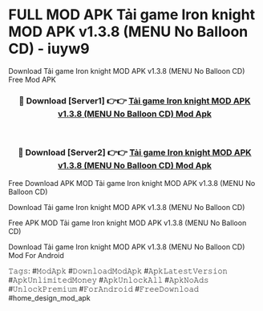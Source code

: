 # FULL MOD APK Tải game Iron knight MOD APK v1.3.8 (MENU No Balloon CD) - iuyw9
Download Tải game Iron knight MOD APK v1.3.8 (MENU No Balloon CD) Free Mod APK

<div align="center">
<h3>🔴 Download [Server1] 👉👉 <a href="https://apk-comot.site?title=Tải_game_Iron_knight_MOD_APK_v1.3.8_(MENU_No_Balloon_CD)">Tải game Iron knight MOD APK v1.3.8 (MENU No Balloon CD) Mod Apk</a></h3><br>

<h3>🔴 Download [Server2] 👉👉 <a href="https://apk-comot.site?title=Tải_game_Iron_knight_MOD_APK_v1.3.8_(MENU_No_Balloon_CD)">Tải game Iron knight MOD APK v1.3.8 (MENU No Balloon CD) Mod Apk</a></h3>
</div>


Free Download APK MOD Tải game Iron knight MOD APK v1.3.8 (MENU No Balloon CD)

Download Tải game Iron knight MOD APK v1.3.8 (MENU No Balloon CD) 

Free APK MOD Tải game Iron knight MOD APK v1.3.8 (MENU No Balloon CD) 

Download Tải game Iron knight MOD APK v1.3.8 (MENU No Balloon CD) Mod For Android

𝚃𝚊𝚐𝚜: #𝙼𝚘𝚍𝙰𝚙𝚔 #𝙳𝚘𝚠𝚗𝚕𝚘𝚊𝚍𝙼𝚘𝚍𝙰𝚙𝚔 #𝙰𝚙𝚔𝙻𝚊𝚝𝚎𝚜𝚝𝚅𝚎𝚛𝚜𝚒𝚘𝚗 #𝙰𝚙𝚔𝚄𝚗𝚕𝚒𝚖𝚒𝚝𝚎𝚍𝙼𝚘𝚗𝚎𝚢 #𝙰𝚙𝚔𝚄𝚗𝚕𝚘𝚌𝚔𝙰𝚕𝚕 #𝙰𝚙𝚔𝙽𝚘𝙰𝚍𝚜 #𝚄𝚗𝚕𝚘𝚌𝚔𝙿𝚛𝚎𝚖𝚒𝚞𝚖 #𝙵𝚘𝚛𝙰𝚗𝚍𝚛𝚘𝚒𝚍 #𝙵𝚛𝚎𝚎𝙳𝚘𝚠𝚗𝚕𝚘𝚊𝚍 #home_design_mod_apk